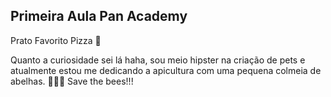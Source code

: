## Primeira Aula Pan Academy

Prato Favorito Pizza :pizza:

Quanto a curiosidade sei lá haha, sou meio hipster na criação de pets e atualmente estou me dedicando a apicultura com uma pequena colmeia de abelhas. :bee::bee::bee: Save the bees!!!
